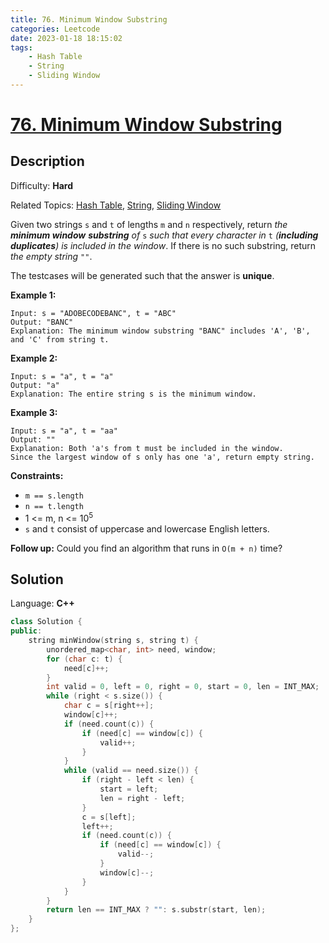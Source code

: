 ```yaml
---
title: 76. Minimum Window Substring
categories: Leetcode
date: 2023-01-18 18:15:02
tags:
    - Hash Table
    - String
    - Sliding Window
---
```


# [76\. Minimum Window Substring](https://leetcode.com/problems/minimum-window-substring/)

## Description

Difficulty: **Hard**

Related Topics: [Hash Table](https://leetcode.com/tag/hash-table/), [String](https://leetcode.com/tag/string/), [Sliding Window](https://leetcode.com/tag/sliding-window/)

Given two strings `s` and `t` of lengths `m` and `n` respectively, return _the **minimum window**_ <span data-keyword="substring-nonempty">**_substring_**</span> _of_ `s` _such that every character in_ `t` _(**including duplicates**) is included in the window_. If there is no such substring, return _the empty string_ `""`.

The testcases will be generated such that the answer is **unique**.

**Example 1:**

```
Input: s = "ADOBECODEBANC", t = "ABC"
Output: "BANC"
Explanation: The minimum window substring "BANC" includes 'A', 'B', and 'C' from string t.
```

**Example 2:**

```
Input: s = "a", t = "a"
Output: "a"
Explanation: The entire string s is the minimum window.
```

**Example 3:**

```
Input: s = "a", t = "aa"
Output: ""
Explanation: Both 'a's from t must be included in the window.
Since the largest window of s only has one 'a', return empty string.
```

**Constraints:**

*   `m == s.length`
*   `n == t.length`
*   1 <= m, n <= 10<sup>5</sup>
*   `s` and `t` consist of uppercase and lowercase English letters.

**Follow up:** Could you find an algorithm that runs in `O(m + n)` time?

## Solution

Language: **C++**

```C++
class Solution {
public:
    string minWindow(string s, string t) {
        unordered_map<char, int> need, window;
        for (char c: t) {
            need[c]++;
        }
        int valid = 0, left = 0, right = 0, start = 0, len = INT_MAX;
        while (right < s.size()) {
            char c = s[right++];
            window[c]++;
            if (need.count(c)) {
                if (need[c] == window[c]) {
                    valid++;
                }
            }
            while (valid == need.size()) {
                if (right - left < len) {
                    start = left;
                    len = right - left;
                }
                c = s[left];
                left++;
                if (need.count(c)) {
                    if (need[c] == window[c]) {
                        valid--;
                    }
                    window[c]--;
                }
            }
        }
        return len == INT_MAX ? "": s.substr(start, len);
    }
};
```